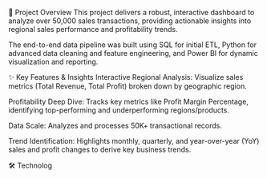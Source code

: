 🎯 Project Overview
This project delivers a robust, interactive dashboard to analyze over 50,000 sales transactions, providing actionable insights into regional sales performance and profitability trends.

The end-to-end data pipeline was built using SQL for initial ETL, Python for advanced data cleaning and feature engineering, and Power BI for dynamic visualization and reporting.

✨ Key Features & Insights
Interactive Regional Analysis: Visualize sales metrics (Total Revenue, Total Profit) broken down by geographic region.

Profitability Deep Dive: Tracks key metrics like Profit Margin Percentage, identifying top-performing and underperforming regions/products.

Data Scale: Analyzes and processes 50K+ transactional records.

Trend Identification: Highlights monthly, quarterly, and year-over-year (YoY) sales and profit changes to derive key business trends.

🛠️ Technolog
